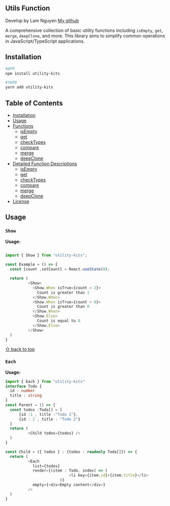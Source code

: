 ## Utils Function

Develop by Lam Nguyen [My github](https://github.com/thuyetlamm)


A comprehensive collection of basic utility functions including `isEmpty`, `get`, `merge`, `deepClone`, and more. This library aims to simplify common operations in JavaScript/TypeScript applications.

## Installation



```bash
#NPM
npm install utility-kits

#YARN
yarn add utility-kits
```


## Table of Contents

- [Installation](#installation)
- [Usage](#usage)
- [Functions](#functions)
    - [isEmpty](#isempty)
    - [get](#get)
    - [checkTypes](#checkTypes)
    - [compare](#compare)
    - [merge](#merge)
    - [deepClone](#deepclone)
- [Detailed Function Descriptions](#detailed-function-descriptions)
    - [isEmpty](#isempty)
    - [get](#get)
    - [checkTypes](#checkTypes)
    - [compare](#compare)
    - [merge](#merge)
    - [deepClone](#deepclone)
- [License](#license)

## Usage


### `Show`

**Usage:**

```typescript jsx

import { Show } from "utility-kits";
          
const Example = () => {
  const [count ,setCount] = React.useState(0);

  return (
          <Show>
            <Show.When isTrue={count > 2}>
              Count is greater than 1
            </Show.When>
            <Show.When isTrue={count > 0}>
              Count is greater than 0
            </Show.When>
            <Show.Else>
              Count is equal to 0
            </Show.Else>
          </Show>
  )
}

```
[⇧ back to top](#table-of-contents)


### `Each`

**Usage:**

```typescript jsx
import { Each } from "utility-kits"
interface Todo {
  id : number
  title : string
}
const Parent = () => {
  const todos :Todo[] = [
      {id :1 , title :"Todo 1"}, 
      {id : 2 , title : "Todo 2"}
  ]
  return (
          <Child todos={todos} />
  )
}

const Child = ({ todos } : {todos : readonly Todo[]}) => {
  return (
          <Each 
            list={todos}
            render={(item : Todo, index) => (
                            <li key={item.id}>{item.title}</li>
                        )}
            empty={<div>Empty content</div>}
          />
  )
}
```

